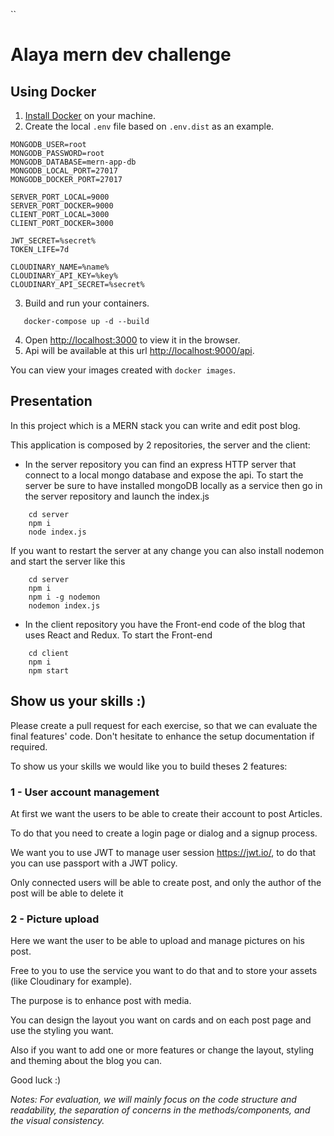 ``
# Alaya mern dev challenge 

## Using Docker

1. [Install Docker](https://docs.docker.com/get-docker/) on your machine.
2. Create the local `.env` file based on `.env.dist` as an example.
```dotenv
MONGODB_USER=root
MONGODB_PASSWORD=root
MONGODB_DATABASE=mern-app-db
MONGODB_LOCAL_PORT=27017
MONGODB_DOCKER_PORT=27017

SERVER_PORT_LOCAL=9000
SERVER_PORT_DOCKER=9000
CLIENT_PORT_LOCAL=3000
CLIENT_PORT_DOCKER=3000

JWT_SECRET=%secret%
TOKEN_LIFE=7d

CLOUDINARY_NAME=%name%
CLOUDINARY_API_KEY=%key%
CLOUDINARY_API_SECRET=%secret%
```
3. Build and run your containers. 
```docker
   docker-compose up -d --build
```
4. Open [http://localhost:3000](http://localhost:3000) to view it in the browser.
5. Api will be available at this url [http://localhost:9000/api](http://localhost:9000/api).

You can view your images created with `docker images`.


## Presentation

In this project which is a MERN stack you can write and edit post blog.

This application is composed by 2 repositories, the server and the client:

- In the server repository you can find an express HTTP server that connect to a local mongo database and expose
the api.
To start the server be sure to have installed mongoDB locally as a service then go in the server repository and launch the index.js
```$xslt
    cd server
    npm i
    node index.js
```
If you want to restart the server at any change you can also install nodemon and start the server like this
```
    cd server
    npm i
    npm i -g nodemon
    nodemon index.js
```
- In the client repository you have the Front-end code of the blog that uses React and Redux.
To start the Front-end
```
    cd client
    npm i
    npm start
```

## Show us your skills :)

Please create a pull request for each exercise, so that we can evaluate the final features' code.
Don't hesitate to enhance the setup documentation if required.

To show us your skills we would like you to build theses 2 features:

### 1 - User account management

At first we want the users to be able to create their account to post Articles.

To do that you need to create a login page or dialog and a signup process.

We want you to use JWT to manage user session https://jwt.io/, to do that you can use passport with a JWT policy.

Only connected users will be able to create post, and only the author of the post will be able to delete it

### 2 - Picture upload

Here we want the user to be able to upload and manage pictures on his post.

Free to you to use the service you want to do that and to store your assets (like Cloudinary for example).

The purpose is to enhance post with media.

You can design the layout you want on cards and on each post page and use the styling you want.

Also if you want to add one or more features or change the layout, styling and theming about the blog you can.

Good luck :)

_Notes: For evaluation, we will mainly focus on the code structure and readability, the separation of concerns in the methods/components, and the visual consistency._
